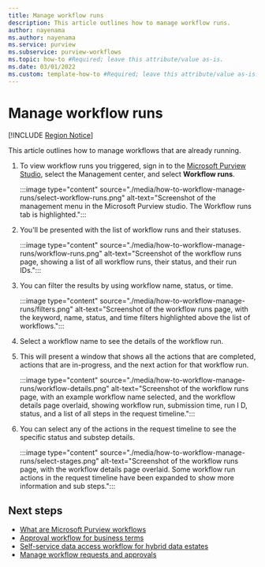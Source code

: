 ```yaml
---
title: Manage workflow runs
description: This article outlines how to manage workflow runs.
author: nayenama
ms.author: nayenama
ms.service: purview
ms.subservice: purview-workflows
ms.topic: how-to #Required; leave this attribute/value as-is.
ms.date: 03/01/2022
ms.custom: template-how-to #Required; leave this attribute/value as-is.
---
```


# Manage workflow runs

[!INCLUDE [Region Notice](./includes/workflow-regions.md)]

This article outlines how to manage workflows that are already running.

1. To view workflow runs you triggered, sign in to the [Microsoft Purview Studio](https://web.purview.azure.com/resource/), select the Management center, and select **Workflow runs**. 

    :::image type="content" source="./media/how-to-workflow-manage-runs/select-workflow-runs.png" alt-text="Screenshot of the management menu in the Microsoft Purview studio. The Workflow runs tab is highlighted.":::

1. You'll be presented with the list of workflow runs and their statuses.

    :::image type="content" source="./media/how-to-workflow-manage-runs/workflow-runs.png" alt-text="Screenshot of the workflow runs page, showing a list of all workflow runs, their status, and their run IDs.":::

1. You can filter the results by using workflow name, status, or time.

    :::image type="content" source="./media/how-to-workflow-manage-runs/filters.png" alt-text="Screenshot of the workflow runs page, with the keyword, name, status, and time filters highlighted above the list of workflows.":::

1. Select a workflow name to see the details of the workflow run.

1. This will present a window that shows all the actions that are completed, actions that are in-progress, and the next action for that workflow run.

    :::image type="content" source="./media/how-to-workflow-manage-runs/workflow-details.png" alt-text="Screenshot of the workflow runs page, with an example workflow name selected, and the workflow details page overlaid, showing workflow run, submission time, run I D, status, and a list of all steps in the request timeline.":::

1. You can select any of the actions in the request timeline to see the specific status and substep details.

    :::image type="content" source="./media/how-to-workflow-manage-runs/select-stages.png" alt-text="Screenshot of the workflow runs page, with the workflow details page overlaid. Some workflow run actions in the request timeline have been expanded to show more information and sub steps.":::


## Next steps

- [What are Microsoft Purview workflows](concept-workflow.md)
- [Approval workflow for business terms](how-to-workflow-business-terms-approval.md)
- [Self-service data access workflow for hybrid data estates](how-to-workflow-self-service-data-access-hybrid.md)
- [Manage workflow requests and approvals](how-to-workflow-manage-requests-approvals.md)